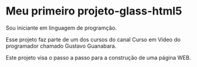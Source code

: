 # Meu primeiro projeto-glass-html5

Sou iniciante em linguagem de programção.

Esse projeto faz parte de um dos cursos do canal Curso em Video do programador chamado Gustavo Guanabara.

Este projeto visa o passo a passo para a construção de uma página WEB.
